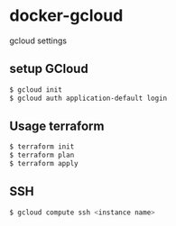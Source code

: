 # docker-gcloud

gcloud settings

## setup GCloud

```bash
$ gcloud init
$ gcloud auth application-default login
```

## Usage terraform

```bash
$ terraform init
$ terraform plan
$ terraform apply
```

## SSH

```bash
$ gcloud compute ssh <instance name>
```

